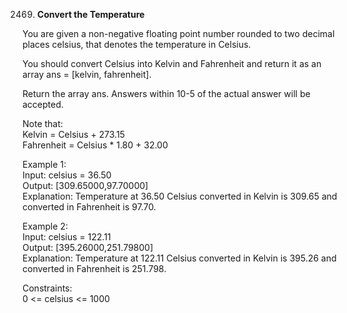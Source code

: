 2469. **Convert the Temperature**

You are given a non-negative floating point number rounded to two decimal places celsius, that denotes the temperature in Celsius.<br>

You should convert Celsius into Kelvin and Fahrenheit and return it as an array ans = [kelvin, fahrenheit].<br>

Return the array ans. Answers within 10-5 of the actual answer will be accepted.<br>

Note that:<br>
Kelvin = Celsius + 273.15<br>
Fahrenheit = Celsius \* 1.80 + 32.00<br>

Example 1:<br>
Input: celsius = 36.50<br>
Output: [309.65000,97.70000]<br>
Explanation: Temperature at 36.50 Celsius converted in Kelvin is 309.65 and converted in Fahrenheit is 97.70.<br>

Example 2:<br>
Input: celsius = 122.11<br>
Output: [395.26000,251.79800]<br>
Explanation: Temperature at 122.11 Celsius converted in Kelvin is 395.26 and converted in Fahrenheit is 251.798.<br>

Constraints:<br>
0 <= celsius <= 1000

